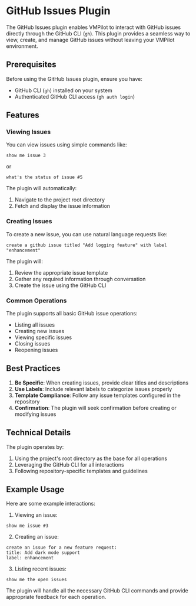# GitHub Issues Plugin

The GitHub Issues plugin enables VMPilot to interact with GitHub issues directly through the GitHub CLI (`gh`). This plugin provides a seamless way to view, create, and manage GitHub issues without leaving your VMPilot environment.

## Prerequisites

Before using the GitHub Issues plugin, ensure you have:
- GitHub CLI (`gh`) installed on your system
- Authenticated GitHub CLI access (`gh auth login`)

## Features

### Viewing Issues

You can view issues using simple commands like:
```
show me issue 3
```
or
```
what's the status of issue #5
```

The plugin will automatically:
1. Navigate to the project root directory
2. Fetch and display the issue information

### Creating Issues

To create a new issue, you can use natural language requests like:
```
create a github issue titled "Add logging feature" with label "enhancement"
```

The plugin will:
1. Review the appropriate issue template
2. Gather any required information through conversation
3. Create the issue using the GitHub CLI

### Common Operations

The plugin supports all basic GitHub issue operations:
- Listing all issues
- Creating new issues
- Viewing specific issues
- Closing issues
- Reopening issues

## Best Practices

1. **Be Specific**: When creating issues, provide clear titles and descriptions
2. **Use Labels**: Include relevant labels to categorize issues properly
3. **Template Compliance**: Follow any issue templates configured in the repository
4. **Confirmation**: The plugin will seek confirmation before creating or modifying issues

## Technical Details

The plugin operates by:
1. Using the project's root directory as the base for all operations
2. Leveraging the GitHub CLI for all interactions
3. Following repository-specific templates and guidelines

## Example Usage

Here are some example interactions:

1. Viewing an issue:
```
show me issue #3
```

2. Creating an issue:
```
create an issue for a new feature request:
title: Add dark mode support
label: enhancement
```

3. Listing recent issues:
```
show me the open issues
```

The plugin will handle all the necessary GitHub CLI commands and provide appropriate feedback for each operation.
